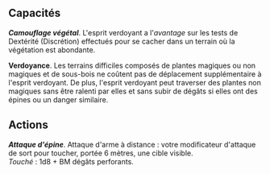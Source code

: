 ## Capacités
_**Camouflage végétal**_. L'esprit verdoyant a l'_avantage_ sur les tests de Dextérité (Discrétion) effectués pour se cacher dans un terrain où la végétation est abondante.

**Verdoyance**. Les terrains difficiles composés de plantes magiques ou non magiques et de sous-bois ne coûtent pas de déplacement supplémentaire à l'esprit verdoyant. De plus, l'esprit verdoyant peut traverser des plantes non magiques sans être ralenti par elles et sans subir de dégâts si elles ont des épines ou un danger similaire.

## Actions
_**Attaque d'épine**_. Attaque d'arme à distance : votre modificateur d'attaque de sort pour toucher, portée 6&nbsp;mètres, une cible visible.  
_Touché_ : 1d8 + BM dégâts perforants.
